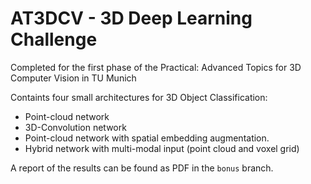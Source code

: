 # AT3DCV - 3D Deep Learning Challenge
Completed for the first phase of the Practical: Advanced Topics for 3D Computer Vision in TU Munich

Containts four small architectures for 3D Object Classification:
* Point-cloud network
* 3D-Convolution network
* Point-cloud network with spatial embedding augmentation.
* Hybrid network with multi-modal input (point cloud and voxel grid)

A report of the results can be found as PDF in the `bonus` branch.
